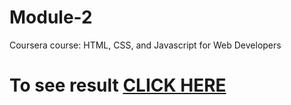 # Module-2

Coursera course: HTML, CSS, and Javascript for Web Developers

# To see result [CLICK HERE]()